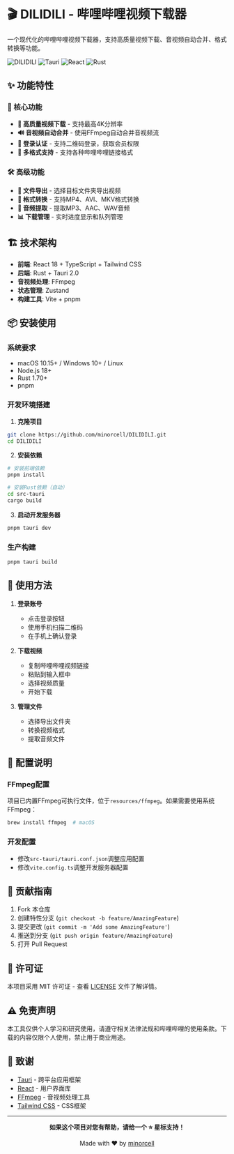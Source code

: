 # 🎬 DILIDILI - 哔哩哔哩视频下载器

一个现代化的哔哩哔哩视频下载器，支持高质量视频下载、音视频自动合并、格式转换等功能。

![DILIDILI](https://img.shields.io/badge/Platform-Desktop-blue) ![Tauri](https://img.shields.io/badge/Framework-Tauri-orange) ![React](https://img.shields.io/badge/Frontend-React-61DAFB) ![Rust](https://img.shields.io/badge/Backend-Rust-orange)

## ✨ 功能特性

### 🚀 核心功能
- **🎥 高质量视频下载** - 支持最高4K分辨率
- **🔊 音视频自动合并** - 使用FFmpeg自动合并音视频流
- **🔐 登录认证** - 支持二维码登录，获取会员权限
- **📱 多格式支持** - 支持各种哔哩哔哩链接格式

### 🛠️ 高级功能
- **📁 文件导出** - 选择目标文件夹导出视频
- **🔄 格式转换** - 支持MP4、AVI、MKV格式转换
- **🎵 音频提取** - 提取MP3、AAC、WAV音频
- **📊 下载管理** - 实时进度显示和队列管理
  
## 🏗️ 技术架构

- **前端**: React 18 + TypeScript + Tailwind CSS
- **后端**: Rust + Tauri 2.0
- **音视频处理**: FFmpeg
- **状态管理**: Zustand
- **构建工具**: Vite + pnpm

## 📦 安装使用

### 系统要求
- macOS 10.15+ / Windows 10+ / Linux
- Node.js 18+
- Rust 1.70+
- pnpm

### 开发环境搭建

1. **克隆项目**
```bash
git clone https://github.com/minorcell/DILIDILI.git
cd DILIDILI
```

2. **安装依赖**
```bash
# 安装前端依赖
pnpm install

# 安装Rust依赖（自动）
cd src-tauri
cargo build
```

3. **启动开发服务器**
```bash
pnpm tauri dev
```

### 生产构建

```bash
pnpm tauri build
```

## 🎯 使用方法

1. **登录账号**
   - 点击登录按钮
   - 使用手机扫描二维码
   - 在手机上确认登录

2. **下载视频**
   - 复制哔哩哔哩视频链接
   - 粘贴到输入框中
   - 选择视频质量
   - 开始下载

3. **管理文件**
   - 选择导出文件夹
   - 转换视频格式
   - 提取音频文件

## 🔧 配置说明

### FFmpeg配置
项目已内置FFmpeg可执行文件，位于`resources/ffmpeg`。如果需要使用系统FFmpeg：

```bash
brew install ffmpeg  # macOS
```

### 开发配置
- 修改`src-tauri/tauri.conf.json`调整应用配置
- 修改`vite.config.ts`调整开发服务器配置

## 🤝 贡献指南

1. Fork 本仓库
2. 创建特性分支 (`git checkout -b feature/AmazingFeature`)
3. 提交更改 (`git commit -m 'Add some AmazingFeature'`)
4. 推送到分支 (`git push origin feature/AmazingFeature`)
5. 打开 Pull Request

## 📄 许可证

本项目采用 MIT 许可证 - 查看 [LICENSE](LICENSE) 文件了解详情。

## ⚠️ 免责声明

本工具仅供个人学习和研究使用，请遵守相关法律法规和哔哩哔哩的使用条款。下载的内容仅限个人使用，禁止用于商业用途。

## 🙏 致谢

- [Tauri](https://tauri.app/) - 跨平台应用框架
- [React](https://reactjs.org/) - 用户界面库
- [FFmpeg](https://ffmpeg.org/) - 音视频处理工具
- [Tailwind CSS](https://tailwindcss.com/) - CSS框架

---

<div align="center">

**如果这个项目对您有帮助，请给一个 ⭐ 星标支持！**

Made with ❤️ by [minorcell](https://github.com/minorcell)

</div>
